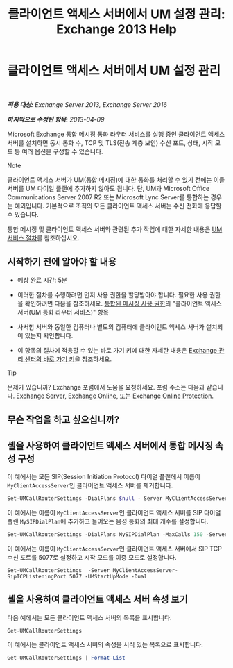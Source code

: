 ﻿---
title: '클라이언트 액세스 서버에서 UM 설정 관리: Exchange 2013 Help'
TOCTitle: 클라이언트 액세스 서버에서 UM 설정 관리
ms:assetid: 08667911-fa86-404e-84b1-65cedd94d579
ms:mtpsurl: https://technet.microsoft.com/ko-kr/library/JJ673507(v=EXCHG.150)
ms:contentKeyID: 50555935
ms.date: 05/22/2018
mtps_version: v=EXCHG.150
ms.translationtype: MT
---

# 클라이언트 액세스 서버에서 UM 설정 관리

 

_**적용 대상:** Exchange Server 2013, Exchange Server 2016_

_**마지막으로 수정된 항목:** 2013-04-09_

Microsoft Exchange 통합 메시징 통화 라우터 서비스를 실행 중인 클라이언트 액세스 서버를 설치하면 동시 통화 수, TCP 및 TLS(전송 계층 보안) 수신 포트, 상태, 시작 모드 등 여러 옵션을 구성할 수 있습니다.


> [!NOTE]
> 클라이언트 액세스 서버가 UM(통합 메시징)에 대한 통화를 처리할 수 있기 전에는 이들 서버를 UM 다이얼 플랜에 추가하지 않아도 됩니다. 단, UM과 Microsoft Office Communications Server 2007 R2 또는 Microsoft Lync Server를 통합하는 경우는 예외입니다. 기본적으로 조직의 모든 클라이언트 액세스 서버는 수신 전화에 응답할 수 있습니다.



통합 메시징 및 클라이언트 액세스 서버와 관련된 추가 작업에 대한 자세한 내용은 [UM 서비스 절차](um-services-procedures-exchange-2013-help.md)를 참조하십시오.

## 시작하기 전에 알아야 할 내용

  - 예상 완료 시간: 5분

  - 이러한 절차를 수행하려면 먼저 사용 권한을 할당받아야 합니다. 필요한 사용 권한을 확인하려면 다음을 참조하세요. [통합된 메시징 사용 권한](unified-messaging-permissions-exchange-2013-help.md)의 "클라이언트 액세스 서버(UM 통화 라우터 서비스)" 항목

  - 사서함 서버와 동일한 컴퓨터나 별도의 컴퓨터에 클라이언트 액세스 서버가 설치되어 있는지 확인합니다.

  - 이 항목의 절차에 적용할 수 있는 바로 가기 키에 대한 자세한 내용은 [Exchange 관리 센터의 바로 가기 키](keyboard-shortcuts-in-the-exchange-admin-center-exchange-online-protection-help.md)을 참조하세요.


> [!TIP]
> 문제가 있습니까? Exchange 포럼에서 도움을 요청하세요. 포럼 주소는 다음과 같습니다. <A href="https://go.microsoft.com/fwlink/p/?linkid=60612">Exchange Server</A>, <A href="https://go.microsoft.com/fwlink/p/?linkid=267542">Exchange Online</A>, 또는 <A href="https://go.microsoft.com/fwlink/p/?linkid=285351">Exchange Online Protection</A>.



## 무슨 작업을 하고 싶으십니까?

## 셸을 사용하여 클라이언트 액세스 서버에서 통합 메시징 속성 구성

이 예에서는 모든 SIP(Session Initiation Protocol) 다이얼 플랜에서 이름이 `MyClientAccessServer`인 클라이언트 액세스 서버를 제거합니다.

```powershell
Set-UMCallRouterSettings -DialPlans $null - Server MyClientAccessServer
```

이 예에서는 이름이 `MyClientAccessServer`인 클라이언트 액세스 서버를 SIP 다이얼 플랜 `MySIPDialPlan`에 추가하고 들어오는 음성 통화의 최대 개수를 설정합니다.

```powershell
Set-UMCallRouterSettings -DialPlans MySIPDialPlan -MaxCalls 150 -Server MyClientAccessServer
```

이 예에서는 이름이 `MyClientAccessServer`인 클라이언트 액세스 서버에서 SIP TCP 수신 포트를 5077로 설정하고 시작 모드를 이중 모드로 설정합니다.

    Set-UMCallRouterSettings  -Server MyClientAccessServer-SipTCPListeningPort 5077 -UMStartUpMode -Dual 

## 셸을 사용하여 클라이언트 액세스 서버 속성 보기

다음 예에서는 모든 클라이언트 액세스 서버의 목록을 표시합니다.

```powershell
Get-UMCallRouterSettings
```

이 예에서는 클라이언트 액세스 서버의 속성을 서식 있는 목록으로 표시합니다.

```powershell
Get-UMCallRouterSettings | Format-List
```

